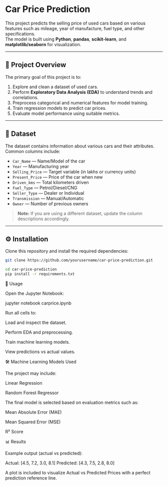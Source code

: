 # Car Price Prediction

This project predicts the selling price of used cars based on various features such as mileage, year of manufacture, fuel type, and other specifications.  
The model is built using **Python**, **pandas**, **scikit-learn**, and **matplotlib/seaborn** for visualization.

---

## 📌 Project Overview
The primary goal of this project is to:
1. Explore and clean a dataset of used cars.
2. Perform **Exploratory Data Analysis (EDA)** to understand trends and correlations.
3. Preprocess categorical and numerical features for model training.
4. Train regression models to predict car prices.
5. Evaluate model performance using suitable metrics.

---

## 📂 Dataset
The dataset contains information about various cars and their attributes.  
Common columns include:
- `Car_Name` — Name/Model of the car
- `Year` — Manufacturing year
- `Selling_Price` — Target variable (in lakhs or currency units)
- `Present_Price` — Price of the car when new
- `Driven_kms` — Total kilometers driven
- `Fuel_Type` — Petrol/Diesel/CNG
- `Seller_Type` — Dealer or Individual
- `Transmission` — Manual/Automatic
- `Owner` — Number of previous owners

> **Note:** If you are using a different dataset, update the column descriptions accordingly.

---

## ⚙️ Installation
Clone this repository and install the required dependencies:
```bash
git clone https://github.com/yourusername/car-price-prediction.git

cd car-price-prediction
pip install -r requirements.txt
```


🚀 Usage

Open the Jupyter Notebook:

jupyter notebook carprice.ipynb


Run all cells to:

Load and inspect the dataset.

Perform EDA and preprocessing.

Train machine learning models.

View predictions vs actual values.


🛠️ Machine Learning Models Used

The project may include:

Linear Regression


Random Forest Regressor



The final model is selected based on evaluation metrics such as:

Mean Absolute Error (MAE)

Mean Squared Error (MSE)

R² Score

📊 Results

Example output (actual vs predicted):

Actual:    [4.5, 7.2, 3.0, 8.1]
Predicted: [4.3, 7.5, 2.8, 8.0]


A plot is included to visualize Actual vs Predicted Prices with a perfect prediction reference line.
